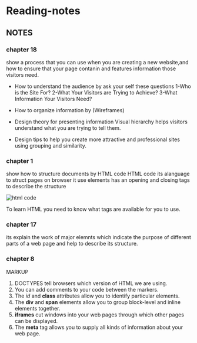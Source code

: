 # Reading-notes

## NOTES

### chapter 18
 show a process that you can use when you are creating a new
website,and how to ensure that your page contanin and  features information  those visitors need.
* How to understand the audience by ask your self these questions
  1-Who is the Site For?
  2-What Your Visitors are Trying to Achieve?
  3-What Information Your Visitors Need?

*  How to organize information by (Wireframes)
* Design theory for presenting information Visual hierarchy helps
  visitors understand what you are trying to tell them.
* Design tips to help you create more attractive and professional sites using  grouping and similarity.


### chapter 1 
  show how to structure documents by HTML code
  HTML code its alanguage to struct pages on browser
  it use elements has an opening and closing tags to describe the structure 
  
  ![html code](https://miro.medium.com/max/498/1*5gJzummAqpBDGATo0fjU6Q.jpeg)

  To learn HTML you need to know what tags are available for you to use.  

### chapter 17
its explain the work of major elemnts which indicate the purpose of
different parts of a web page and help to describe
its structure.

### chapter 8 
MARKUP
1. DOCTYPES tell browsers which version of HTML we are using.
2. You can add comments to your code between the <!-- and --> markers.
3. The <em> id </em> and <b>class</b> attributes allow you to identify particular elements.
4. The <b>div</b> and <b>span</b> elements allow you to group block-level and inline     elements together.
5. <b>iframes</b> cut windows into your web pages through which other pages can be displayed.
6. The <b>meta</b> tag allows you to supply all kinds of information about your web page.




   






